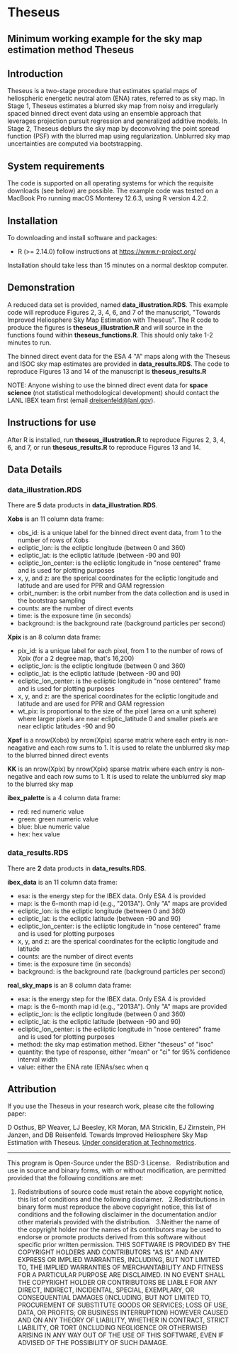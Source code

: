 # Theseus
Minimum working example for the sky map estimation method Theseus
---
## Introduction

Theseus is a two-stage procedure that estimates spatial maps of heliospheric energetic neutral atom (ENA) rates, referred to as sky map. In Stage 1, Theseus estimates a blurred sky map from noisy and irregularly spaced binned direct event data using an ensemble approach that leverages projection pursuit regression and generalized additive models. In Stage 2, Theseus deblurs the sky map by deconvolving the point spread function (PSF) with the blurred map using regularization. Unblurred sky map uncertainties are computed via bootstrapping.


## System requirements

The code is supported on all operating systems for which the requisite downloads (see below) are possible. The example code was tested on a MacBook Pro running macOS Monterey 12.6.3, using R version 4.2.2.

## Installation

To downloading and install software and packages:
 - R (>= 2.14.0) follow instructions at https://www.r-project.org/

Installation should take less than 15 minutes on a normal desktop computer.


## Demonstration

A reduced data set is provided, named **data_illustration.RDS**. This example code will reproduce Figures 2, 3, 4, 6, and 7 of the manuscript, "Towards Improved Heliosphere Sky Map Estimation with Theseus". The R code to produce the figures is **theseus_illustration.R** and will source in the functions found within **theseus_functions.R**. This should only take 1-2 minutes to run. 

The binned direct event data for the ESA 4 "A" maps along with the Theseus and ISOC sky map estimates are provided in **data_results.RDS**. The code to reproduce Figures 13 and 14 of the manuscript is **theseus_results.R** 

NOTE: Anyone wishing to use the binned direct event data for **space science** (not statistical methodological development) should contact the LANL IBEX team first (email dreisenfeld@lanl.gov).


## Instructions for use

After R is installed, run **theseus_illustration.R** to reproduce Figures 2, 3, 4, 6, and 7, or run **theseus_results.R** to reproduce Figures 13 and 14. 


## Data Details

### data_illustration.RDS

There are **5** data products in **data_illustration.RDS**.

**Xobs** is an 11 column data frame:
- obs_id: is a unique label for the binned direct event data, from 1 to the number of rows of Xobs
- ecliptic_lon: is the ecliptic longitude (between 0 and 360)
- ecliptic_lat: is the ecliptic latitude (between -90 and 90)
- ecliptic_lon_center: is the ecliiptic longitude in "nose centered" frame and is used for plotting purposes
- x, y, and z: are the sperical coordinates for the ecliptic longitude and latitude and are used for PPR and GAM regression
- orbit_number: is the orbit number from the data collection and is used in the bootstrap sampling
- counts: are the number of direct events
- time: is the exposure time (in seconds)
- background: is the background rate (background particles per second)

**Xpix** is an 8 column data frame:
- pix_id: is a unique label for each pixel, from 1 to the number of rows of Xpix (for a 2 degree map, that's 16,200)
- ecliptic_lon: is the ecliptic longitude (between 0 and 360)
- ecliptic_lat: is the ecliptic latitude (between -90 and 90)
- ecliptic_lon_center: is the ecliiptic longitude in "nose centered" frame and is used for plotting purposes
- x, y, and z: are the sperical coordinates for the ecliptic longitude and latitude and are used for PPR and GAM regression
- wt_pix: is proportional to the size of the pixel (area on a unit sphere) where larger pixels are near ecliptic_latitude 0 and smaller pixels are near ecliptic latitudes -90 and 90

**Xpsf** is a nrow(Xobs) by nrow(Xpix) sparse matrix where each entry is non-neagative and each row sums to 1. It is used to relate the unblurred sky map to the blurred binned direct events

**KK** is an nrow(Xpix) by nrow(Xpix) sparse matrix where each entry is non-negative and each row sums to 1. It is used to relate the unblurred sky map to the blurred sky map

**ibex_palette** is a 4 column data frame:
- red: red numeric value
- green: green numeric value
- blue: blue numeric value
- hex: hex value

### data_results.RDS 

There are **2** data products in **data_results.RDS**.

**ibex_data** is an 11 column data frame:
- esa: is the energy step for the IBEX data. Only ESA 4 is provided
- map: is the 6-month map id (e.g., "2013A"). Only "A" maps are provided
- ecliptic_lon: is the ecliptic longitude (between 0 and 360)
- ecliptic_lat: is the ecliptic latitude (between -90 and 90)
- ecliptic_lon_center: is the ecliiptic longitude in "nose centered" frame and is used for plotting purposes
- x, y, and z: are the sperical coordinates for the ecliptic longitude and latitude
- counts: are the number of direct events
- time: is the exposure time (in seconds)
- background: is the background rate (background particles per second)

**real_sky_maps** is an 8 column data frame:
- esa: is the energy step for the IBEX data. Only ESA 4 is provided
- map: is the 6-month map id (e.g., "2013A"). Only "A" maps are provided
- ecliptic_lon: is the ecliptic longitude (between 0 and 360)
- ecliptic_lat: is the ecliptic latitude (between -90 and 90)
- ecliptic_lon_center: is the ecliiptic longitude in "nose centered" frame and is used for plotting purposes
- method: the sky map estimation method. Either "theseus" of "isoc"
- quantity: the type of response, either "mean" or "ci" for 95% confidence interval width
- value: either the ENA rate (ENAs/sec when q

  
## Attribution

If you use the Theseus in your research work, please cite the following paper:

D Osthus, BP Weaver, LJ Beesley, KR Moran, MA Stricklin, EJ Zirnstein, PH Janzen, and DB Reisenfeld. Towards Improved Heliosphere Sky Map Estimation with Theseus. [Under consideration at Technometrics](https://arxiv.org/pdf/2210.12005.pdf).

---


This program is Open-Source under the BSD-3 License.
 
Redistribution and use in source and binary forms, with or without modification, are permitted provided that the following conditions are met:
1. Redistributions of source code must retain the above copyright notice, this list of conditions and
the following disclaimer.
 
2.Redistributions in binary form must reproduce the above copyright notice, this list of conditions
and the following disclaimer in the documentation and/or other materials provided with the
distribution.
 
3.Neither the name of the copyright holder nor the names of its contributors may be used to endorse
or promote products derived from this software without specific prior written permission.
THIS SOFTWARE IS PROVIDED BY THE COPYRIGHT HOLDERS AND CONTRIBUTORS "AS
IS" AND ANY EXPRESS OR IMPLIED WARRANTIES, INCLUDING, BUT NOT LIMITED TO, THE
IMPLIED WARRANTIES OF MERCHANTABILITY AND FITNESS FOR A PARTICULAR
PURPOSE ARE DISCLAIMED. IN NO EVENT SHALL THE COPYRIGHT HOLDER OR
CONTRIBUTORS BE LIABLE FOR ANY DIRECT, INDIRECT, INCIDENTAL, SPECIAL,
EXEMPLARY, OR CONSEQUENTIAL DAMAGES (INCLUDING, BUT NOT LIMITED TO,
PROCUREMENT OF SUBSTITUTE GOODS OR SERVICES; LOSS OF USE, DATA, OR PROFITS;
OR BUSINESS INTERRUPTION) HOWEVER CAUSED AND ON ANY THEORY OF LIABILITY,
WHETHER IN CONTRACT, STRICT LIABILITY, OR TORT (INCLUDING NEGLIGENCE OR
OTHERWISE) ARISING IN ANY WAY OUT OF THE USE OF THIS SOFTWARE, EVEN IF
ADVISED OF THE POSSIBILITY OF SUCH DAMAGE.
